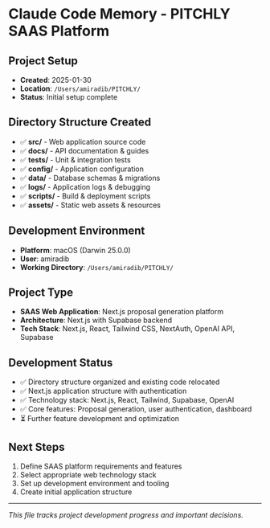 # Claude Code Memory - PITCHLY SAAS Platform

## Project Setup
- **Created**: 2025-01-30
- **Location**: `/Users/amiradib/PITCHLY/`
- **Status**: Initial setup complete

## Directory Structure Created
- ✅ **src/** - Web application source code
- ✅ **docs/** - API documentation & guides  
- ✅ **tests/** - Unit & integration tests
- ✅ **config/** - Application configuration
- ✅ **data/** - Database schemas & migrations
- ✅ **logs/** - Application logs & debugging
- ✅ **scripts/** - Build & deployment scripts
- ✅ **assets/** - Static web assets & resources

## Development Environment
- **Platform**: macOS (Darwin 25.0.0)
- **User**: amiradib
- **Working Directory**: `/Users/amiradib/PITCHLY/`

## Project Type
- **SAAS Web Application**: Next.js proposal generation platform
- **Architecture**: Next.js with Supabase backend
- **Tech Stack**: Next.js, React, Tailwind CSS, NextAuth, OpenAI API, Supabase

## Development Status
- ✅ Directory structure organized and existing code relocated
- ✅ Next.js application structure with authentication
- ✅ Technology stack: Next.js, React, Tailwind, Supabase, OpenAI
- ✅ Core features: Proposal generation, user authentication, dashboard
- ⏳ Further feature development and optimization

## Next Steps
1. Define SAAS platform requirements and features
2. Select appropriate web technology stack
3. Set up development environment and tooling
4. Create initial application structure

---
*This file tracks project development progress and important decisions.*